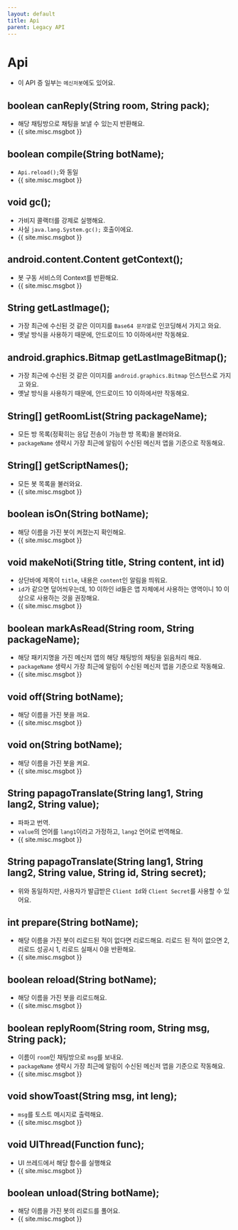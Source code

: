```yaml
---
layout: default
title: Api
parent: Legacy API
---
```


# Api
* 이 API 증 일부는 `메신저봇`에도 있어요.

## boolean canReply(String room, String pack);
* 해당 채팅방으로 채팅을 보낼 수 있는지 반환해요.
* {{ site.misc.msgbot }}

## boolean compile(String botName);
* `Api.reload();`와 동일
* {{ site.misc.msgbot }}

## void gc();
* 가비지 콜랙터를 강제로 실행해요.
* 사실 `java.lang.System.gc();` 호출이에요.
* {{ site.misc.msgbot }}

## android.content.Content getContext();
* 봇 구동 서비스의 Context를 반환해요.
* {{ site.misc.msgbot }}

## String getLastImage();
* 가장 최근에 수신된 것 같은 이미지를 `Base64 문자열`로 인코딩해서 가지고 와요.
* 옛날 방식을 사용하기 때문에, 안드로이드 10 이하에서만 작동해요.

## android.graphics.Bitmap getLastImageBitmap();
* 가장 최근에 수신된 것 같은 이미지를 `android.graphics.Bitmap` 인스턴스로 가지고 와요.
* 옛날 방식을 사용하기 때문에, 안드로이드 10 이하에서만 작동해요.

## String[] getRoomList(String packageName);
* 모든 방 목록(정확히는 응답 전송이 가능한 방 목록)을 불러와요.
* `packageName` 생략시 가장 최근에 알림이 수신된 메신저 앱을 기준으로 작동해요.

## String[] getScriptNames();
* 모든 봇 목록을 불러와요.
* {{ site.misc.msgbot }}

## boolean isOn(String botName);
* 해당 이름을 가진 봇이 켜졌는지 확인해요.
* {{ site.misc.msgbot }}

## void makeNoti(String title, String content, int id)
* 상단바에 제목이 `title`, 내용은 `content`인 알림을 띄워요.
* `id`가 같으면 덮어씌우는데, 10 이하인 id들은 앱 자체에서 사용하는 영역이니 10 이상으로 사용하는 것을 권장해요.
* {{ site.misc.msgbot }}

## boolean markAsRead(String room, String packageName);
* 해당 패키지명을 가진 메신저 앱의 해당 채팅방의 채팅을 읽음처리 해요.
* `packageName` 생략시 가장 최근에 알림이 수신된 메신저 앱을 기준으로 작동해요.
* {{ site.misc.msgbot }}

## void off(String botName);
* 해당 이름을 가진 봇을 꺼요.
* {{ site.misc.msgbot }}

## void on(String botName);
* 해당 이름을 가진 봇을 켜요.
* {{ site.misc.msgbot }}

## String papagoTranslate(String lang1, String lang2, String value);
* 파파고 번역.
* `value`의 언어를 `lang1`이라고 가정하고, `lang2` 언어로 번역해요.
* {{ site.misc.msgbot }}

## String papagoTranslate(String lang1, String lang2, String value, String id, String secret);
* 위와 동일하지만, 사용자가 발급받은 `Client Id`와 `Client Secret`를 사용할 수 있어요.

## int prepare(String botName);
* 해당 이름을 가진 봇이 리로드된 적이 없다면 리로드해요. 리로드 된 적이 없으면 2, 리로드 성공시 1, 리로드 실패시 0을 반환해요.
* {{ site.misc.msgbot }}

## boolean reload(String botName);
* 해당 이름을 가진 봇을 리로드해요.
* {{ site.misc.msgbot }}

## boolean replyRoom(String room, String msg, String pack);
* 이름이 `room`인 채팅방으로 `msg`를 보내요.
* `packageName` 생략시 가장 최근에 알림이 수신된 메신저 앱을 기준으로 작동해요.
* {{ site.misc.msgbot }}

## void showToast(String msg, int leng);
* `msg`를 토스트 메시지로 출력해요.
* {{ site.misc.msgbot }}

## void UIThread(Function func);
* UI 쓰레드에서 해당 함수를 실행해요
* {{ site.misc.msgbot }}

## boolean unload(String botName);
* 해당 이름을 가진 봇의 리로드를 풀어요.
* {{ site.misc.msgbot }}